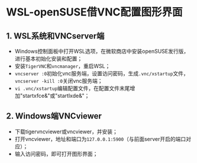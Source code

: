 # WSL-openSUSE借VNC配置图形界面

## 1. WSL系统和VNCserver端
- Windows控制面板中打开WSL选项，在微软商店中安装openSUSE发行版，进行基本初始化安装和配置；
- 安装`TigerVNC`和`vncmanager`，重启WSL；
- `vncserver :0`初始化vnc服务端，设置访问密码，生成`.vnc/xstartup`文件，`vncserver -kill :0`关闭vnc服务端；
- `vi .vnc/xstartup`编辑配置文件，在配置文件末尾增加"startxfce&"或"startlxde&"；

## 2. Windows端VNCviewer
- 下载tigervncviewer或vncviewer，并安装；
- 打开vncviewer，地址和端口为`127.0.0.1:5900`（与前面server开启的端口对应）；
- 输入访问密码，即可打开图形界面；
